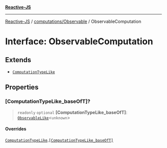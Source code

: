 [**Reactive-JS**](../../../README.md)

***

[Reactive-JS](../../../README.md) / [computations/Observable](../README.md) / ObservableComputation

# Interface: ObservableComputation

## Extends

- [`ComputationTypeLike`](../../interfaces/ComputationTypeLike.md)

## Properties

### \[ComputationTypeLike\_baseOfT\]?

> `readonly` `optional` **\[ComputationTypeLike\_baseOfT\]**: [`ObservableLike`](../../interfaces/ObservableLike.md)\<`unknown`\>

#### Overrides

[`ComputationTypeLike`](../../interfaces/ComputationTypeLike.md).[`[ComputationTypeLike_baseOfT]`](../../interfaces/ComputationTypeLike.md#computationtypelike_baseoft)
